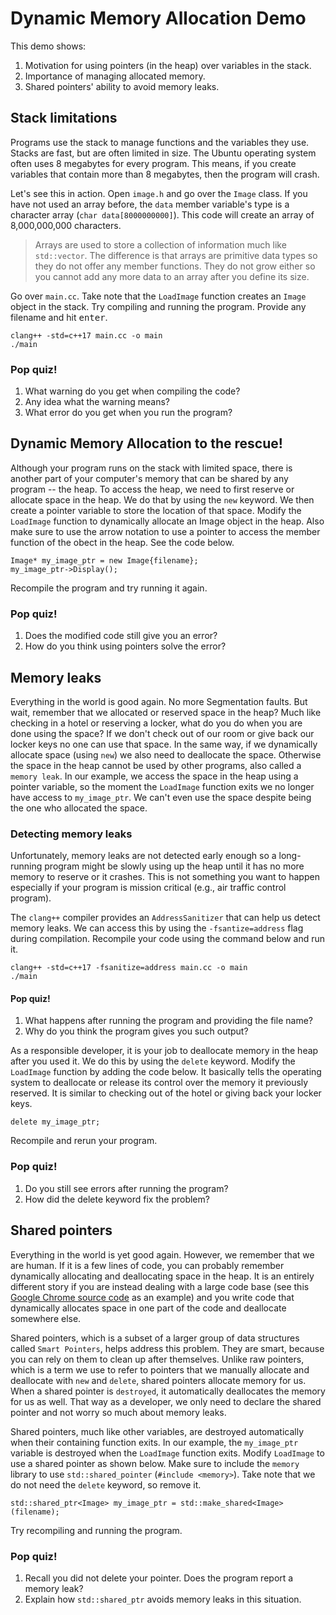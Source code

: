 # Dynamic Memory Allocation Demo
This demo shows:
1. Motivation for using pointers (in the heap) over variables in the stack.
2. Importance of managing allocated memory.
3. Shared pointers' ability to avoid memory leaks.

## Stack limitations
Programs use the stack to manage functions and the variables they use. Stacks are fast, but are often limited in size. The Ubuntu operating system often uses 8 megabytes for every program. This means, if you create variables that contain more than 8 megabytes, then the program will crash.

Let's see this in action. Open `image.h` and go over the `Image` class. If you have not used an array before, the `data` member variable's type is a character array (`char data[8000000000]`). This code will create an array of 8,000,000,000 characters.

> Arrays are used to store a collection of information much like `std::vector`. The difference is that arrays are primitive data types so they do not offer any member functions. They do not grow either so you cannot add any more data to an array after you define its size.

Go over `main.cc`. Take note that the `LoadImage` function creates an `Image` object in the stack. Try compiling and running the program. Provide any filename and hit <kbd>enter</kbd>.

```
clang++ -std=c++17 main.cc -o main
./main
```

### Pop quiz!
1. What warning do you get when compiling the code? 
1. Any idea what the warning means?
1. What error do you get when you run the program?

## Dynamic Memory Allocation to the rescue!
Although your program runs on the stack with limited space, there is another part of your computer's memory that can be shared by any program -- the heap. To access the heap, we need to first reserve or allocate space in the heap. We do that by using the `new` keyword. We then create a pointer variable to store the location of that space. Modify the `LoadImage` function to dynamically allocate an Image object in the heap. Also make sure to use the arrow notation to use a pointer to access the member function of the obect in the heap. See the code below.

```
Image* my_image_ptr = new Image{filename};
my_image_ptr->Display();
```

Recompile the program and try running it again.

### Pop quiz!
1. Does the modified code still give you an error?
1. How do you think using pointers solve the error?

## Memory leaks
Everything in the world is good again. No more Segmentation faults. But wait, remember that we allocated or reserved space in the heap? Much like checking in a hotel or reserving a locker, what do you do when you are done using the space? If we don't check out of our room or give back our locker keys no one can use that space. In the same way, if we dynamically allocate space (using `new`) we also need to deallocate the space. Otherwise the space in the heap cannot be used by other programs, also called a `memory leak`. In our example, we access the space in the heap using a pointer variable, so the moment the `LoadImage` function exits we no longer have access to `my_image_ptr`. We can't even use the space despite being the one who allocated the space.

### Detecting memory leaks
Unfortunately, memory leaks are not detected early enough so a long-running program might be slowly using up the heap until it has no more memory to reserve or it crashes. This is not something you want to happen especially if your program is mission critical (e.g., air traffic control program).

The `clang++` compiler provides an `AddressSanitizer` that can help us detect memory leaks. We can access this by using the `-fsantize=address` flag during compilation. Recompile your code using the command below and run it.

```
clang++ -std=c++17 -fsanitize=address main.cc -o main
./main
```

#### Pop quiz!
1. What happens after running the program and providing the file name?
1. Why do you think the program gives you such output?

As a responsible developer, it is your job to deallocate memory in the heap after you used it. We do this by using the `delete` keyword. Modify the `LoadImage` function by adding the code below. It basically tells the operating system to deallocate or release its control over the memory it previously reserved. It is similar to checking out of the hotel or giving back your locker keys.

```
delete my_image_ptr;
```

Recompile and rerun your program.

### Pop quiz!
1. Do you still see errors after running the program?
1. How did the delete keyword fix the problem?

## Shared pointers
Everything in the world is yet good again. However, we remember that we are human. If it is a few lines of code, you can probably remember dynamically allocating and deallocating space in the heap. It is an entirely different story if you are instead dealing with a large code base (see this [Google Chrome source code](https://source.chromium.org/chromium/chromium/src/+/main:chrome/browser/ui/views/tabs/tab.cc) as an example) and you write code that dynamically allocates space in one part of the code and deallocate somewhere else.

Shared pointers, which is a subset of a larger group of data structures called `Smart Pointers`, helps address this problem. They are smart, because you can rely on them to clean up after themselves. Unlike raw pointers, which is a term we use to refer to pointers that we manually allocate and deallocate  with `new` and `delete`, shared pointers allocate memory for us. When a shared pointer is `destroyed`, it automatically deallocates the memory for us as well. That way as a developer, we only need to declare the shared pointer and not worry so much about memory leaks.

Shared pointers, much like other variables, are destroyed automatically when their containing function exits. In our example, the `my_image_ptr` variable is destroyed when the `LoadImage` function exits. Modify `LoadImage` to use a shared pointer as shown below. Make sure to include the `memory` library to use `std::shared_pointer` (`#include <memory>`). Take note that we do not need the `delete` keyword, so remove it.

```
std::shared_ptr<Image> my_image_ptr = std::make_shared<Image>(filename);
```

Try recompiling and running the program.

### Pop quiz!
1. Recall you did not delete your pointer. Does the program report a memory leak?
1. Explain how `std::shared_ptr` avoids memory leaks in this situation.